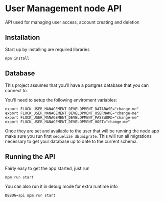 # User Management node API

API used for managing user access, account creating and deletion

## Installation

Start up by installing are required libraries

```
npm install
```
## Database

This project assumes that you'll have a postgres database that you can connect
to.

You'll need to setup the following enviroment variables:

```
export FLOCK_USER_MANAGEMENT_DEVELOPMENT_DATABASE="change-me"
export FLOCK_USER_MANAGEMENT_DEVELOPMENT_USERNAME="change-me"
export FLOCK_USER_MANAGEMENT_DEVELOPMENT_PASSWORD="change-me"
export FLOCK_USER_MANAGEMENT_DEVELOPMENT_HOST="change-me"
```

Once they are set and available to the user that will be running the node app
make sure you run first `sequelize db:migrate`. This will run all migrations
necessary to get your database up to date to the current schema.

## Running the API

Fairly easy to get the app started, just run

```
npm run start
```

You can also run it in debug mode for extra runtime info

```
DEBUG=api npm run start
```
